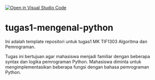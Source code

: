 [![Open in Visual Studio Code](https://classroom.github.com/assets/open-in-vscode-c66648af7eb3fe8bc4f294546bfd86ef473780cde1dea487d3c4ff354943c9ae.svg)](https://classroom.github.com/online_ide?assignment_repo_id=8720758&assignment_repo_type=AssignmentRepo)
# tugas1-mengenal-python
Ini adalah template repositori untuk tugas1 MK TIF1303 Algoritma dan Pemrograman.

Tugas ini bertujuan agar mahasiswa menjadi familiar dengan beberapa syntax dan logika pemrograman Python. Mahasiswa diminta untuk mengimplementasikan beberapa fungsi dengan bahasa pemrograman Python.